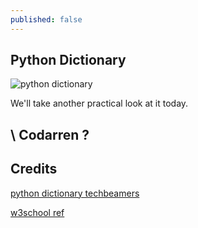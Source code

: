 ```yaml
---
published: false
---
```

## Python Dictionary
![python dictionary](https://github.com/codarrenvelvindron/codarrenvelvindron.github.io/raw/master/images/python-logo.png)

We'll take another practical look at it today.


## \ Codarren ?

## Credits
[python dictionary techbeamers](https://www.techbeamers.com/python-dictionary/)

[w3school ref](https://www.w3schools.com/python/python_dictionaries.asp)


